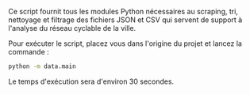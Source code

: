 Ce script fournit tous les modules Python nécessaires au scraping, tri, nettoyage et filtrage des fichiers JSON et CSV qui servent de support à l'analyse du réseau cyclable de la ville.

Pour exécuter le script, placez vous dans l'origine du projet et lancez la commande : 

```bash
python -m data.main
```

Le temps d'exécution sera d'environ 30 secondes.